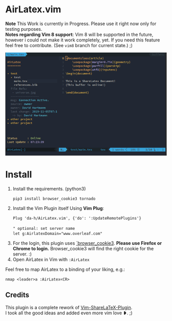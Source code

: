 AirLatex.vim
============

**Note** This Work is currently in Progress. Please use it right now only for testing purposes.  
**Notes regarding Vim 8 support**: Vim 8 will be supported in the future, however i could not make it work completely, yet. If you need this feature feel free to contribute. (See `vim8` branch for current state.) ;)

![](screenshot.png)

Install
=======
1. Install the requirements. (python3)
    ```
    pip3 install browser_cookie3 tornado
    ```
2. Install the Vim Plugin itself
    Using **Vim Plug**:
    ```
	Plug 'da-h/AirLatex.vim', {'do': ':UpdateRemotePlugins'}

    " optional: set server name
    let g:AirlatexDomain="www.overleaf.com"
    ```
3. For the login, this plugin uses [`browser_cookie3](https://github.com/borisbabic/browser_cookie3). **Please use Firefox or Chrome to login.** Browser_cookie3 will find the right cookie for the server. :)
4. Open AirLatex in Vim with `:AirLatex`

Feel free to map AirLatex to a binding of your liking, e.g.:
```
nmap <leader>a :AirLatex<CR>
```

Credits
-------
This plugin is a complete rework of [Vim-ShareLaTeX-Plugin](https://www.github.com/thomashn/Vim-ShareLaTeX-Plugin).  
I took all the good ideas and added even more vim love ❥. ;)
